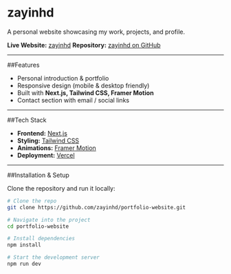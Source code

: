 # zayinhd

A personal website showcasing my work, projects, and profile.  

**Live Website:** [zayinhd](https://zayinhd.vercel.app) 
**Repository:** [zayinhd on GitHub](https://github.com/zayinhd)  

---

##Features
- Personal introduction & portfolio  
- Responsive design (mobile & desktop friendly)  
- Built with **Next.js, Tailwind CSS, Framer Motion**  
- Contact section with email / social links  

---

##Tech Stack
- **Frontend:** [Next.js](https://nextjs.org/)  
- **Styling:** [Tailwind CSS](https://tailwindcss.com/)  
- **Animations:** [Framer Motion](https://www.framer.com/motion/)  
- **Deployment:** [Vercel](https://vercel.com/)  

---

##Installation & Setup

Clone the repository and run it locally:

```bash
# Clone the repo
git clone https://github.com/zayinhd/portfolio-website.git

# Navigate into the project
cd portfolio-website

# Install dependencies
npm install

# Start the development server
npm run dev
